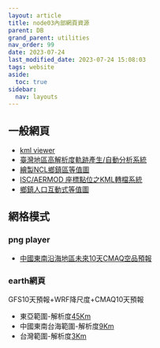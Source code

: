```yaml
---
layout: article
title: node03內部網頁資源
parent: DB
grand_parent: utilities
nav_order: 99
date: 2023-07-24
last_modified_date: 2023-07-24 15:08:03
tags: website
aside:
  toc: true
sidebar:
  nav: layouts
---
```


## 一般網頁

- [kml viewer](http://200.200.31.47/Leaflet.FileLayer/dev/index.html)
- [臺灣地區高解析度軌跡產生/自動分析系統](http://200.200.31.47/traj2.html)
- [繪製NCL鄉鎮區等值圖](http://200.200.31.47/chrpleth.html)
- [ISC/AERMOD 座標點位之KML轉檔系統](http://200.200.31.47/iscParser.html)
- [鄉鎮人口互動式等值圖](http://200.200.31.47/Interactive_Choropleth_Map/example.html)

## 網格模式

### png player

- [中國東南沿海地區未來10天CMAQ空品預報](http://200.200.31.47/time-bar/)


### earth網頁

GFS10天預報+WRF降尺度+CMAQ10天預報

- 東亞範圍-解析度[45Km](http://200.200.31.47:8084/)
- 中國東南台海範圍-解析度[9Km](http://200.200.31.47:8085/)
- 台灣範圍-解析度[3Km](http://200.200.31.47:8086/)
